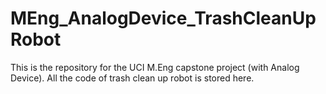# MEng_AnalogDevice_TrashCleanUpRobot
This is the repository for the UCI M.Eng capstone project (with Analog Device). All the code of trash clean up robot is stored here.
